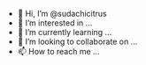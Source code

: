 - 👋 Hi, I’m @sudachicitrus
- 👀 I’m interested in ...
- 🌱 I’m currently learning ...
- 💞️ I’m looking to collaborate on ...
- 📫 How to reach me ...

<!---
sudachicitrus/sudachicitrus is a ✨ special ✨ repository because its `README.md` (this file) appears on your GitHub profile.
You can click the Preview link to take a look at your changes.
--->
